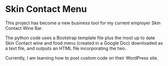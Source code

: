 # Skin Contact Menu

This project has become a new business tool for my current employer Skin Contact Wine Bar.

The python code uses a Bootstrap template file plus the most up to date Skin Contact wine and food menu (created in a Google Doc) downloaded as a text file, and outputs an HTML file incorporating the two.

Currently, I am learning how to post custom code on their WordPress site.

